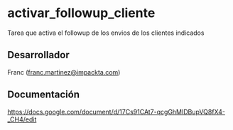 # activar_followup_cliente
Tarea que activa el followup de los envios de los clientes indicados

## Desarrollador
Franc (franc.martinez@impackta.com)

## Documentación
https://docs.google.com/document/d/17Cs91CAt7-qcgGhMIDBupVQ8fX4-_CH4/edit

